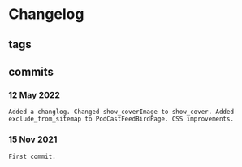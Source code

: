 # Changelog #

## tags ##

## commits ##

### 12 May 2022 ###

    Added a changlog. Changed show_coverImage to show_cover. Added exclude_from_sitemap to PodCastFeedBirdPage. CSS improvements.

### 15 Nov 2021 ###

    First commit.
